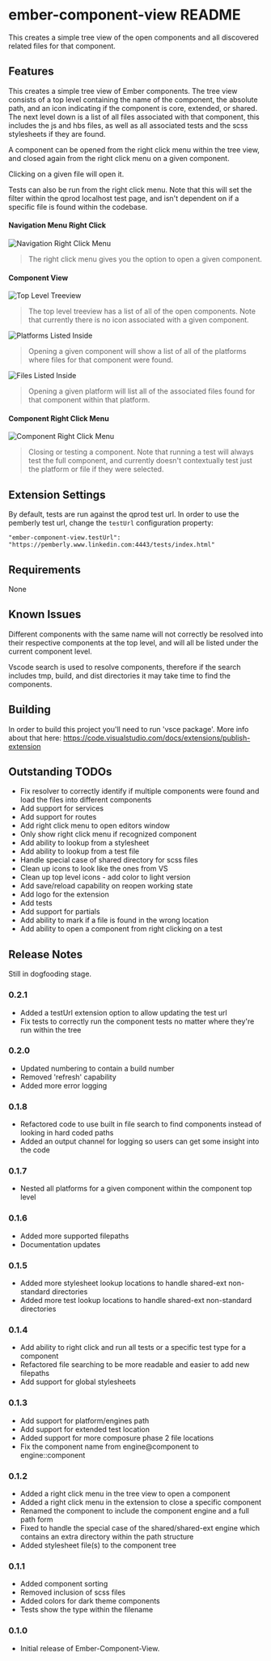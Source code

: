 # ember-component-view README

This creates a simple tree view of the open components and all discovered related files for that component.

## Features

This creates a simple tree view of Ember components.  The tree view consists of a top level containing the name of the component, the absolute path, and an icon indicating if the component is core, extended, or shared. The next level down is a list of all files associated with that component, this includes the js and hbs files, as well as all associated tests and the scss stylesheets if they are found.

A component can be opened from the right click menu within the tree view, and closed again from the right click menu on a given component.

Clicking on a given file will open it.

Tests can also be run from the right click menu.  Note that this will set the filter within the qprod localhost test page, and isn't dependent on if a specific file is found within the codebase.

#### Navigation Menu Right Click
![Navigation Right Click Menu](images/navRightClick.png)
> The right click menu gives you the option to open a given component.

#### Component View
![Top Level Treeview](images/topLevel.png)
> The top level treeview has a list of all of the open components.  Note that currently there is no icon associated with a given component.

![Platforms Listed Inside](images/platforms.png)
> Opening a given component will show a list of all of the platforms where files for that component were found.

![Files Listed Inside](images/files.png)
> Opening a given platform will list all of the associated files found for that component within that platform.

#### Component Right Click Menu
![Component Right Click Menu](images/componentRightClick.png)
> Closing or testing a component. Note that running a test will always test the full component, and currently doesn't contextually test just the platform or file if they were selected.

## Extension Settings

By default, tests are run against the qprod test url.  In order to use the pemberly test url, change the `testUrl` configuration property:

```
"ember-component-view.testUrl": "https://pemberly.www.linkedin.com:4443/tests/index.html"
```

## Requirements

None

## Known Issues

Different components with the same name will not correctly be resolved into their respective components at the top level, and will all be listed under the current component level.

Vscode search is used to resolve components, therefore if the search includes tmp, build, and dist directories it may take time to find the components.

## Building

In order to build this project you'll need to run 'vsce package'.  More info about that here:
https://code.visualstudio.com/docs/extensions/publish-extension

## Outstanding TODOs

* Fix resolver to correctly identify if multiple components were found and load the files into different components
* Add support for services
* Add support for routes
* Add right click menu to open editors window
* Only show right click menu if recognized component
* Add ability to lookup from a stylesheet
* Add ability to lookup from a test file
* Handle special case of shared directory for scss files
* Clean up icons to look like the ones from VS
* Clean up top level icons - add color to light version
* Add save/reload capability on reopen working state
* Add logo for the extension
* Add tests
* Add support for partials
* Add ability to mark if a file is found in the wrong location
* Add ability to open a component from right clicking on a test

## Release Notes

Still in dogfooding stage.

### 0.2.1

* Added a testUrl extension option to allow updating the test url
* Fix tests to correctly run the component tests no matter where they're run within the tree

### 0.2.0

* Updated numbering to contain a build number
* Removed 'refresh' capability
* Added more error logging

### 0.1.8

* Refactored code to use built in file search to find components instead of looking in hard coded paths
* Added an output channel for logging so users can get some insight into the code

### 0.1.7

* Nested all platforms for a given component within the component top level

### 0.1.6

* Added more supported filepaths
* Documentation updates

### 0.1.5

* Added more stylesheet lookup locations to handle shared-ext non-standard directories
* Added more test lookup locations to handle shared-ext non-standard directories

### 0.1.4

* Add ability to right click and run all tests or a specific test type for a component
* Refactored file searching to be more readable and easier to add new filepaths
* Add support for global stylesheets

### 0.1.3

* Add support for platform/engines path
* Add support for extended test location
* Added support for more composure phase 2 file locations
* Fix the component name from engine@component to engine::component

### 0.1.2

* Added a right click menu in the tree view to open a component
* Added a right click menu in the extension to close a specific component
* Renamed the component to include the component engine and a full path form
* Fixed to handle the special case of the shared/shared-ext engine which contains an extra directory within the path structure
* Added stylesheet file(s) to the component tree

### 0.1.1

* Added component sorting
* Removed inclusion of scss files
* Added colors for dark theme components
* Tests show the type within the filename

### 0.1.0

* Initial release of Ember-Component-View.
